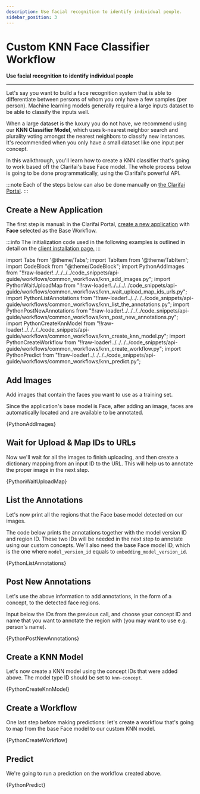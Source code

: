 ```yaml
---
description: Use facial recognition to identify individual people.
sidebar_position: 3
---
```


# Custom KNN Face Classifier Workflow

**Use facial recognition to identify individual people**
<hr />

Let's say you want to build a face recognition system that is able to differentiate between persons of whom you only have a few samples \(per person\). Machine learning models generally require a large inputs dataset to be able to classify the inputs well.

When a large dataset is the luxury you do not have, we recommend using our **KNN Classifier Model**, which uses k-nearest neighbor search and plurality voting amongst the nearest neighbors to classify new instances. It's recommended when you only have a small dataset like one input per concept.

In this walkthrough, you'll learn how to create a KNN classifier that's going to work based off the Clarifai's base Face model. The whole process below is going to be done programmatically, using the Clarifai's powerful API.

:::note
Each of the steps below can also be done manually on [the Clarifai Portal](https://portal.clarifai.com/).
:::

## Create a New Application

The first step is manual: in the Clarifai Portal, [create a new application](../../../clarifai-basics/applications/create-an-application) with **Face** selected as the Base Workflow.

:::info
The initialization code used in the following examples is outlined in detail on the [client installation page.](../../api-overview/api-clients#client-installation-instructions)
:::


import Tabs from '@theme/Tabs';
import TabItem from '@theme/TabItem';
import CodeBlock from "@theme/CodeBlock";
import PythonAddImages from "!!raw-loader!../../../../code_snippets/api-guide/workflows/common_workflows/knn_add_images.py";
import PythonWaitUploadMap from "!!raw-loader!../../../../code_snippets/api-guide/workflows/common_workflows/knn_wait_upload_map_ids_urls.py";
import PythonListAnnotations from "!!raw-loader!../../../../code_snippets/api-guide/workflows/common_workflows/knn_list_the_annotations.py";
import PythonPostNewAnnotations from "!!raw-loader!../../../../code_snippets/api-guide/workflows/common_workflows/knn_post_new_annotations.py";
import PythonCreateKnnModel from "!!raw-loader!../../../../code_snippets/api-guide/workflows/common_workflows/knn_create_knn_model.py";
import PythonCreateWorkflow from "!!raw-loader!../../../../code_snippets/api-guide/workflows/common_workflows/knn_create_workflow.py";
import PythonPredict from "!!raw-loader!../../../../code_snippets/api-guide/workflows/common_workflows/knn_predict.py";


## Add Images

Add images that contain the faces you want to use as a training set.

Since the application's base model is Face, after adding an image, faces are automatically located and are available to be annotated.


<Tabs>

<TabItem value="grpc_python" label="gRPC Python">
    <CodeBlock className="language-python">{PythonAddImages}</CodeBlock>
</TabItem>

</Tabs>

## Wait for Upload & Map IDs to URLs

Now we'll wait for all the images to finish uploading, and then create a dictionary mapping from an input ID to the URL. This will help us to annotate the proper image in the next step.

<Tabs>

<TabItem value="grpc_python" label="gRPC Python">
    <CodeBlock className="language-python">{PythonWaitUploadMap}</CodeBlock>
</TabItem>

</Tabs>

## List the Annotations

Let's now print all the regions that the Face base model detected on our images.

The code below prints the annotations together with the model version ID and region ID. These two IDs will be needed in the next step to annotate using our custom concepts. We'll also need the base Face model ID, which is the one where `model_version_id` equals to `embedding_model_version_id`.

<Tabs>

<TabItem value="grpc_python" label="gRPC Python">
    <CodeBlock className="language-python">{PythonListAnnotations}</CodeBlock>
</TabItem>

</Tabs>

## Post New Annotations

Let's use the above information to add annotations, in the form of a concept, to the detected face regions.

Input below the IDs from the previous call, and choose your concept ID and name that you want to annotate the region with \(you may want to use e.g. person's name\).

<Tabs>

<TabItem value="grpc_python" label="gRPC Python">
    <CodeBlock className="language-python">{PythonPostNewAnnotations}</CodeBlock>
</TabItem>

</Tabs>

## Create a KNN Model

Let's now create a KNN model using the concept IDs that were added above. The model type ID should be set to `knn-concept`.

<Tabs>

<TabItem value="grpc_python" label="gRPC Python">
    <CodeBlock className="language-python">{PythonCreateKnnModel}</CodeBlock>
</TabItem>

</Tabs>

## Create a Workflow

One last step before making predictions: let's create a workflow that's going to map from the base Face model to our custom KNN model.

<Tabs>

<TabItem value="grpc_python" label="gRPC Python">
    <CodeBlock className="language-python">{PythonCreateWorkflow}</CodeBlock>
</TabItem>

</Tabs>

## Predict

We're going to run a prediction on the workflow created above.

<Tabs>

<TabItem value="grpc_python" label="gRPC Python">
    <CodeBlock className="language-python">{PythonPredict}</CodeBlock>
</TabItem>

</Tabs>

